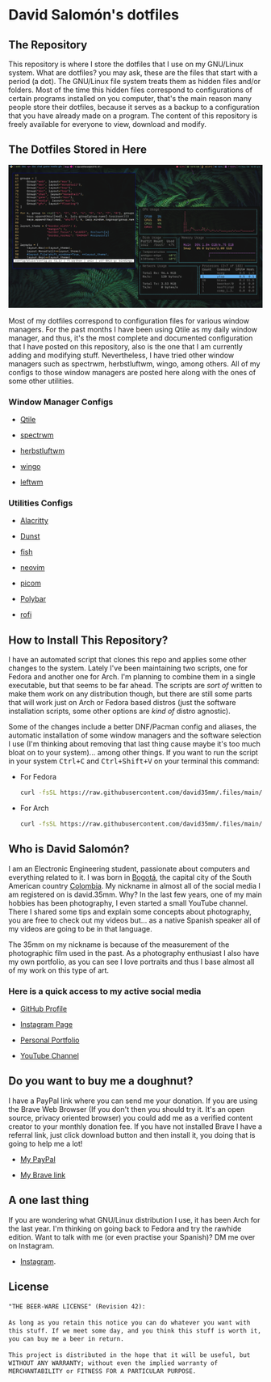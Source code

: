# David Salomón's dotfiles

## The Repository

This repository is where I store the dotfiles that I use on my GNU/Linux system. What are dotfiles? you may ask, these are the files that start with a period (a dot). The GNU/Linux file system treats them as hidden files and/or folders. Most of the time this hidden files correspond to configurations of certain programs installed on you computer, that's the main reason many people store their dotfiles, because it serves as a backup to a configuration that you have already made on a program. The content of this repository is freely available for everyone to view, download and modify.

## The Dotfiles Stored in Here

<img src="https://raw.githubusercontent.com/david35mm/.files/main/.screenshots/qtile.png" title="" alt="" data-align="center">

Most of my dotfiles correspond to configuration files for various window managers. For the past months I have been using Qtile as my daily window manager, and thus, it's the most complete and documented configuration that I have posted on this repository, also is the one that I am currently adding and modifying stuff. Nevertheless, I have tried other window managers such as spectrwm, herbstluftwm, wingo, among others. All of my configs to those window managers are posted here along with the ones of some other utilities.

### Window Manager Configs

- [Qtile](https://github.com/david35mm/.files/tree/main/.config/qtile)

- [spectrwm](https://github.com/david35mm/.files/tree/main/.config/spectrwm)

- [herbstluftwm](https://github.com/david35mm/.files/tree/main/.config/herbstluftwm)

- [wingo](https://github.com/david35mm/.files/tree/main/.config/wingo)

- [leftwm](https://github.com/david35mm/.files/tree/main/.config/leftwm)

### Utilities Configs

- [Alacritty](https://github.com/david35mm/.files/tree/main/.config/alacritty)

- [Dunst](https://github.com/david35mm/.files/tree/main/.config/dunst)

- [fish](https://github.com/david35mm/.files/tree/main/.config/fish)

- [neovim](https://github.com/david35mm/.files/tree/main/.config/nvim)

- [picom](https://github.com/david35mm/.files/tree/main/.config/picom)

- [Polybar](https://github.com/david35mm/.files/tree/main/.config/polybar)

- [rofi](https://github.com/david35mm/.files/tree/main/.config/rofi)


## How to Install This Repository?

I have an automated script that clones this repo and applies some other changes to the system. Lately I've been maintaining two scripts, one for Fedora and another one for Arch. I'm planning to combine them in a single executable, but that seems to be far ahead. The scripts are *sort of* written to make them work on any distribution though, but there are still some parts that will work just on Arch or Fedora based distros (just the software installation scripts, some other options are *kind of* distro agnostic).

Some of the changes include a better DNF/Pacman config and aliases, the automatic installation of some window managers and the software selection I use (I'm thinking about removing that last thing cause maybe it's too much bloat on to your system)... among other things. If you want to run the script in your system <kbd>Ctrl+C</kbd> and <kbd>Ctrl+Shift+V</kbd> on your terminal this command:

- For Fedora
	```sh
	curl -fsSL https://raw.githubusercontent.com/david35mm/.files/main/DavidsFedoraTool.sh | sh
	```

- For Arch
	```sh
	curl -fsSL https://raw.githubusercontent.com/david35mm/.files/main/DavidsArchTool.sh | sh
	```

## Who is David Salomón?

I am an Electronic Engineering student, passionate about computers and everything related to it. I was born in [Bogotá](https://en.wikipedia.org/wiki/Bogot%C3%A1), the capital city of the South American country [Colombia](https://en.wikipedia.org/wiki/Colombia). My nickname in almost all of the social media I am registered on is david.35mm. Why? In the last few years, one of my main hobbies has been photography, I even started a small YouTube channel. There I shared some tips and explain some concepts about photography, you are free to check out my videos but... as a native Spanish speaker all of my videos are going to be in that language.

The 35mm on my nickname is because of the measurement of the photographic film used in the past. As a photography enthusiast I also have my own portfolio, as you can see I love portraits and thus I base almost all of my work on this type of art.

### Here is a quick access to my active social media

- [GitHub Profile](https://github.com/david35mm)

- [Instagram Page](https://www.instagram.com/david.35mm)

- [Personal Portfolio](https://spark.adobe.com/page/yADDtrHvBow4p/)

- [YouTube Channel](https://www.youtube.com/channel/UC-8MDD0AHj0-ZUPolunq6MQ)

## Do you want to buy me a doughnut?

I have a PayPal link where you can send me your donation. If you are using the Brave Web Browser (If you don't then you should try it. It's an open source, privacy oriented browser) you could add me as a verified content creator to your monthly donation fee. If you have not installed Brave I have a referral link, just click download button and then install it, you doing that is going to help me a lot!

- [My PayPal](https://paypal.me/david35mm)

- [My Brave link](https://brave.com/gek146)

## A one last thing

If you are wondering what GNU/Linux distribution I use, it has been Arch for the last year. I'm thinking on going back to Fedora and try the rawhide edition. Want to talk with me (or even practise your Spanish)? DM me over on Instagram.

- [Instagram](https://www.instagram.com/david.35mm).

## License

	"THE BEER-WARE LICENSE" (Revision 42):

	As long as you retain this notice you can do whatever you want with this stuff. If we meet some day, and you think this stuff is worth it, you can buy me a beer in return.

	This project is distributed in the hope that it will be useful, but WITHOUT ANY WARRANTY; without even the implied warranty of MERCHANTABILITY or FITNESS FOR A PARTICULAR PURPOSE.
